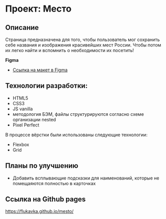 # Проект: Место

## Описание

Страница предназначена для того, чтобы пользователь мог сохранить себе названия и изображения красивейших мест России. Чтобы потом их легко найти и вспомнить о необходимости их посетить!

**Figma**

- [Ссылка на макет в Figma](https://www.figma.com/file/2cn9N9jSkmxD84oJik7xL7/JavaScript.-Sprint-4?node-id=0%3A1)

## Технологии разработки:

- HTML5
- CSS3
- JS vanilla
- методология БЭМ, файлы структурируются согласно схеме организации nested
- Pixel Perfect

В процессе вёрстки были использованы следующие технологии:

- Flexbox
- Grid

## Планы по улучшению

- Добавить всплывающие подсказки для наименований, которые не помещаяются полностью в карточках

## Ссылка на Github pages
https://flukavka.github.io/mesto/
